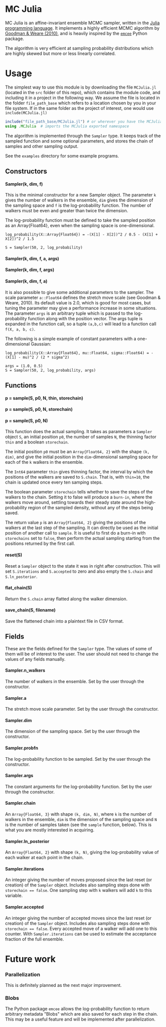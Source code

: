 # MC Julia

MC Julia is an affine-invariant ensemble MCMC sampler, written in the [Julia programming language](http://julialang.org). It implements a highly efficient MCMC algorithm by [Goodman & Weare (2010)](http://msp.org/camcos/2010/5-1/p04.xhtml), and is heavily inspired by the [`emcee`](http://danfm.ca/emcee/) Python package.

The algorithm is very efficient at sampling probability distributions which are highly skewed but more or less linearly correlated.

# Usage
The simplest way to use this module is by downloading the file `MCJulia.jl` (located in the `src` folder of this repo), which contains the module code, and including it in a project in the following way. We assume the file is located in the folder `file_path_base` which refers to a location chosen by you in your file system. If in the same folder as the project of interest, one would use `include(MCJulia.jl)`

```julia
include("file_path_base/MCJulia.jl") # or wherever you have the MCJulia.jl file
using .MCJulia  # imports the MCJulia exported namespace
```

The algorithm is implemented through the `Sampler` type. It keeps track of the sampled function and some optional parameters, and stores the chain of samples and other sampling output.

See the `examples` directory for some example programs.

## Constructors

#### Sampler(k, dim, f)
This is the minimal constructor for a new Sampler object. The parameter `k` gives the number of walkers in the ensemble, `dim` gives the dimension of the sampling space and `f` is the log-probability function. The number of walkers must be even and greater than twice the dimension.

The log-probability function must be defined to take the sampled position as an Array{Float64}, even when the sampling space is one-dimensional. 

```
log_probability(X::Array{Float64}) = -(X[1] - X[2])^2 / 0.5 - (X[1] + X[2])^2 / 1.5

S = Sampler(50, 2, log_probability)
```

#### Sampler(k, dim, f, a, args)
#### Sampler(k, dim, f, args)
#### Sampler(k, dim, f, a)

It is also possible to give some additional parameters to the sampler. The scale parameter `a::Float64` defines the stretch move scale (see Goodman & Weare, 2010). Its default value is 2.0, which is good for most cases, but tuning the parameter may give a performance increase in some situations. The parameter `args` is an arbitrary tuple which is passed to the log-probability function along with the position vector. The args tuple is expanded in the function call, so a tuple `(a,b,c)` will lead to a function call `f(X, a, b, c)`.

The following is a simple example of constant parameters with a one-dimensional Gaussian:

```
log_probability(X::Array{Float64}, mu::Float64, sigma::Float64) = -(X[1] - mu)^2 / (2 * sigma^2)

args = (1.0, 0.5)
S = Sampler(50, 2, log_probability, args)
```


## Functions

#### p = sample(S, p0, N, thin, storechain)
#### p = sample(S, p0, N, storechain)
#### p = sample(S, p0, N)

This function does the actual sampling. It takes as parameters a `Sampler` object `S`, an initial position `p0`, the number of samples `N`, the thinning factor `thin` and a boolean `storechain`.

The initial position `p0` must be an `Array{Float64, 2}` with the shape `(k, dim)`, and give the initial position in the `dim`-dimensional sampling space for each of the `k` walkers in the ensemble.

The `Int64` parameter `thin` gives thinning factor, the interval by which the positions of the walkers are saved to `S.chain`. That is, with `thin=10`, the chain is updated once every ten samping steps.

The boolean parameter `storechain` tells whether to save the steps of the walkers to the chain. Setting it to false will produce a `burn-in`, where the walkers move around, settling towards their steady state around the high-probability region of the sampled density, without any of the steps being saved.

The return value `p` is an `Array{Float64, 2}` giving the positions of the walkers at the last step of the sampling. It can directly be used as the initial position of another call to `sample`. It is useful to first do a burn-in with `storechains` set to `false`, then perform the actual sampling starting from the positions returned by the first call.

#### reset(S)

Reset a `Sampler` object to the state it was in right after construction. This will set `S.iterations` and `S.accepted` to zero and also empty the `S.chain` and `S.ln_posterior`.

#### flat_chain(S)

Return the `S.chain` array flatted along the walker dimension.

#### save_chain(S, filename)

Save the flattened chain into a plaintext file in CSV format.


## Fields

These are the fields defined for the `Sampler` type. The values of some of them will be of interest to the user. The user should not need to change the values of any fields manually.

#### Sampler.n_walkers
The number of walkers in the ensemble. Set by the user through the constructor.

#### Sampler.a
The stretch move scale parameter. Set by the user through the constructor.

#### Sampler.dim
The dimension of the sampling space. Set by the user through the constructor.

#### Sampler.probfn
The log-probability function to be sampled. Set by the user through the constructor.

#### Sampler.args
The constant arguments for the log-probability function. Set by the user through the constructor.

#### Sampler.chain
An `Array{Float64, 3}` with shape `(k, dim, N)`, where `k` is the number of walkers in the ensemble, `dim` is the dimension of the sampling space and `N` is the number of samples taken (see the `sample` function, below). This is what you are mostly interested in acquiring.

#### Sampler.ln_posterior

An `Array{Flaot64, 2}` with shape `(k, N)`, giving the log-probability value of each walker at each point in the chain.

#### Sampler.iterations
An integer giving the number of moves proposed since the last reset (or creation) of the `Sampler` object. Includes also sampling steps done with `storechain == false`. One sampling step with `k` walkers will add `k` to this variable.

#### Sampler.accepted
An integer giving the number of accepted moves since the last reset (or creation) of the `Sampler` object. Includes also sampling steps done with `storechain == false`. Every accepted move of a walker will add one to this counter. With `Sampler.iterations` can be used to estimate the acceptance fraction of the full ensemble.




# Future work
### Parallelization
This is definitely planned as the next major improvement.

### Blobs
The Python package `emcee` allows the log-probability function to return arbitrary metadata "Blobs" which are also saved for each step in the chain. This may be a useful feature and will be implemented after parallelization.